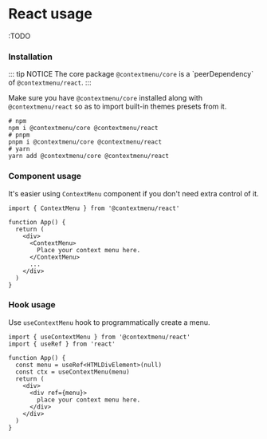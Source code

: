 # React usage

:TODO

### Installation
::: tip NOTICE
The core package `@contextmenu/core` is a \`peerDependency\` of `@contextmenu/react`.
:::

Make sure you have `@contextmenu/core` installed along with `@contextmenu/react` so as to import built-in themes presets from it.

```shell
# npm
npm i @contextmenu/core @contextmenu/react
# pnpm
pnpm i @contextmenu/core @contextmenu/react
# yarn
yarn add @contextmenu/core @contextmenu/react
```


### Component usage
It's easier using `ContextMenu` component if you don't need extra control of it.
```tsx{6-8}
import { ContextMenu } from '@contextmenu/react'

function App() {
  return (
    <div>
      <ContextMenu>
        Place your context menu here.
      </ContextMenu>
      ...
    </div>
  )
}
```


### Hook usage

Use `useContextMenu` hook to programmatically create a menu.

```tsx{5-6,9-11}
import { useContextMenu } from '@contextmenu/react'
import { useRef } from 'react'

function App() {
  const menu = useRef<HTMLDivElement>(null)
  const ctx = useContextMenu(menu)
  return (
    <div>
      <div ref={menu}>
        place your context menu here.
      </div>
    </div>
  )
}
```